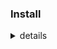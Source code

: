 ### Install

<details>
<summary>details</summary>

```bash
sudo apt install -y ros-humble-image-transport

# optional
sudo apt install -y ros-humble-compressed-image-transport ros-humble-theora-image-transport  ros-humble-image-transport-plugins
```


##### Bazel

```bash
sudo apt install apt-transport-https curl gnupg -y
curl -fsSL https://bazel.build/bazel-release.pub.gpg | gpg --dearmor >bazel-archive-keyring.gpg
sudo mv bazel-archive-keyring.gpg /usr/share/keyrings
echo "deb [arch=amd64 signed-by=/usr/share/keyrings/bazel-archive-keyring.gpg] https://storage.googleapis.com/bazel-apt stable jdk1.8" | sudo tee /etc/apt/sources.list.d/bazel.list

sudo apt update && sudo apt install bazel
sudo apt update && sudo apt full-upgrade

```



```bash
sudo apt update
sudo apt install -y jq
# mediapipe 0.8.9.1
pip install --upgrade pip
pip install mediapipe
pip install protobuf==3.20.*
```


##### mediapipe

```bash
sudo apt update
sudo apt install -y \
    libopencv-core-dev \
    libopencv-highgui-dev \
    libopencv-calib3d-dev \
    libopencv-features2d-dev \
    libopencv-imgproc-dev \
    libopencv-video-dev
cd $HOME
git clone --depth 1 https://github.com/google/mediapipe.git

# Change directory into MediaPipe root directory
cd mediapipe
```

Defaulting to user installation because normal site-packages is not writeable
ERROR: Could not find a version that satisfies the requirement mediapipe (from versions: none)
ERROR: No matching distribution found for mediapipe


#### 使用しているソフトウェア

| Software Name     | Package manager | 仕様している理由                   | Notes.                                                |
| ----------------- | --------------- | ---------------------------------- | ----------------------------------------------------- |
| jq                | apt             | bash で config.json を処理するため |                                                       |
| mediapipe         | pip             | 顔認識プログラムを動作させるため   | [pypi-mediapipe](https://pypi.org/project/mediapipe/) |
| python3-cv-bridge | apt             |                                    |                                                       |



##### ROS2 node

| Software Name                                | Unit      | 仕様している理由                   | Notes. |
| -------------------------------------------- | --------- | ---------------------------------- | ------ |
| ros-${ROS_DISTRO}-image-transport            | Head Unit | カメラ描画を取得するため           |        |
| ros-${ROS_DISTRO}-compressed-image-transport | Head Unit | 圧縮されたカメラ描画を取得するため |        |
| ros-${ROS_DISTRO}-theora-image-transport     | Head Unit | カメラ描画をライブ配信をする       |        |
| ros-${ROS_DISTRO}-image-transport-plugins    | Head Unit |                                    |        |
| ros-${ROS_DISTRO}-cv-bridge                  |           |                                    |        |
|                                              |           |                                    |        |
|                                              |           |                                    |        |


#### インスール手順

* フォルダ```/opt/MaidRobotSystem```にショートカットリンクを作成します。
上記のフォルダにあることが前提で作成してますが、もし別の場所にインストールしたい場合は、
[Configuration](01_02_Configuration.md)にしたがって設定を変更してください。


##### ROSのインストール手順

```bash
/opt/MaidRobotSystem/src/planetary_module/ros/script/build.sh build release
```

build.sh <build | rebuild | clean> <debug | release> [select_package] [cmake_argument]


#### VS Code用のソフトウェア設定

```bash
sudo apt update

## Markdown Preview Enhanced
sudo apt install -y openjdk-17-jdk
## C/C++ code format
sudo apt install -y llvm clang clang-format

```


#### その他


##### サポートツール

* powertop


```bash
sudo apt install -y powertop

```



</details>


